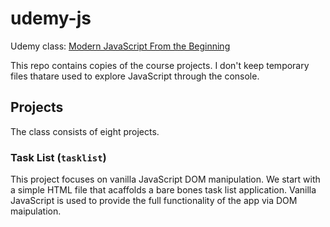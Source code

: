 # udemy-js
Udemy class: [Modern JavaScript From the Beginning](https://www.udemy.com/modern-javascript-from-the-beginning/)

This repo contains copies of the course projects. I don't keep temporary files thatare used to explore JavaScript through the console.

## Projects

The class consists of eight projects.

### Task List (`tasklist`)

This project focuses on vanilla JavaScript DOM manipulation. We start with a simple HTML file that acaffolds a bare bones task list application. Vanilla JavaScript is used to provide the full functionality of the app via DOM maipulation.
